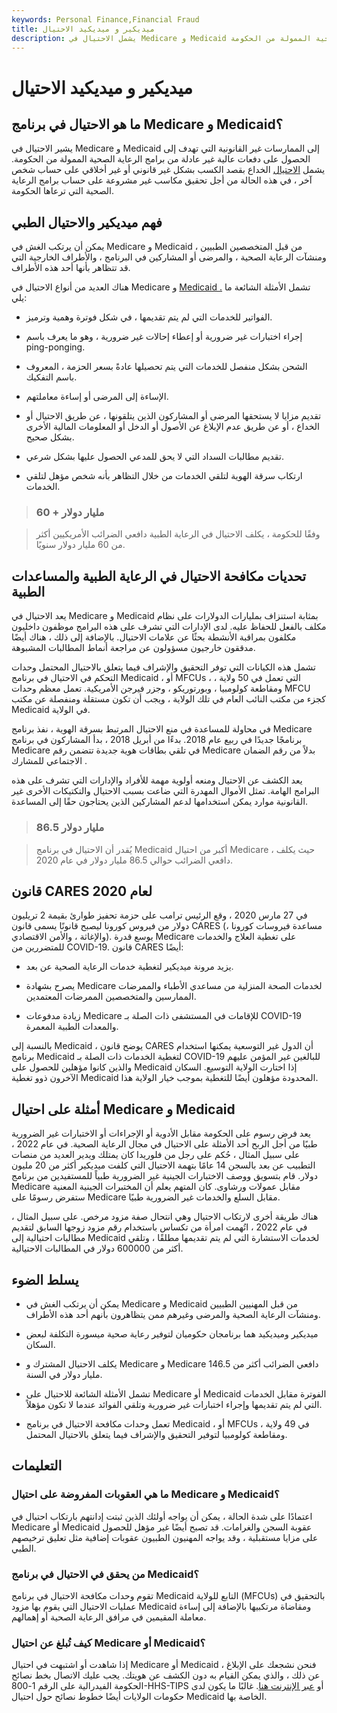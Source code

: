 ```yaml
---
keywords: Personal Finance,Financial Fraud
title: ميديكير و ميديكيد الاحتيال
description: يشمل الاحتيال في Medicare و Medicaid ممارسات غير أخلاقية وغير قانونية تهدف إلى الحصول على مدفوعات من برامج الرعاية الصحية الممولة من الحكومة.
---
```


# ميديكير و ميديكيد الاحتيال
## ما هو الاحتيال في برنامج Medicare و Medicaid؟

يشير الاحتيال في Medicare و Medicaid إلى الممارسات غير القانونية التي تهدف إلى الحصول على دفعات عالية غير عادلة من برامج الرعاية الصحية الممولة من الحكومة. يشمل [الاحتيال](/fraud) الخداع بقصد الكسب بشكل غير قانوني أو غير أخلاقي على حساب شخص آخر ، في هذه الحالة من أجل تحقيق مكاسب غير مشروعة على حساب برامج الرعاية الصحية التي ترعاها الحكومة.

## فهم ميديكير والاحتيال الطبي

يمكن أن يرتكب الغش في Medicare و Medicaid من قبل المتخصصين الطبيين ، ومنشآت الرعاية الصحية ، والمرضى أو المشاركين في البرنامج ، والأطراف الخارجية التي قد تتظاهر بأنها أحد هذه الأطراف.

هناك العديد من أنواع الاحتيال في Medicare و [Medicaid .](/medicaid) تشمل الأمثلة الشائعة ما يلي:

- الفواتير للخدمات التي لم يتم تقديمها ، في شكل فوترة وهمية وترميز.

- إجراء اختبارات غير ضرورية أو إعطاء إحالات غير ضرورية ، وهو ما يعرف باسم ping-ponging.

- الشحن بشكل منفصل للخدمات التي يتم تحصيلها عادةً بسعر الحزمة ، المعروف باسم التفكيك.

- الإساءة إلى المرضى أو إساءة معاملتهم.

- تقديم مزايا لا يستحقها المرضى أو المشاركون الذين يتلقونها ، عن طريق الاحتيال أو الخداع ، أو عن طريق عدم الإبلاغ عن الأصول أو الدخل أو المعلومات المالية الأخرى بشكل صحيح.

- تقديم مطالبات السداد التي لا يحق للمدعي الحصول عليها بشكل شرعي.

- ارتكاب سرقة الهوية لتلقي الخدمات من خلال التظاهر بأنه شخص مؤهل لتلقي الخدمات.

> ### 60 + مليار دولار

> وفقًا للحكومة ، يكلف الاحتيال في الرعاية الطبية دافعي الضرائب الأمريكيين أكثر من 60 مليار دولار سنويًا.

>

## تحديات مكافحة الاحتيال في الرعاية الطبية والمساعدات الطبية

يعد الاحتيال في Medicare و Medicaid بمثابة استنزاف بمليارات الدولارات على نظام مكلف بالفعل للحفاظ عليه. لدى الإدارات التي تشرف على هذه البرامج موظفون داخليون مكلفون بمراقبة الأنشطة بحثًا عن علامات الاحتيال. بالإضافة إلى ذلك ، هناك أيضًا مدققون خارجيون مسؤولون عن مراجعة أنماط المطالبات المشبوهة.

تشمل هذه الكيانات التي توفر التحقيق والإشراف فيما يتعلق بالاحتيال المحتمل وحدات التحكم في الاحتيال في برنامج Medicaid ، أو MFCUs ، التي تعمل في 50 ولاية ، ومقاطعة كولومبيا ، وبورتوريكو ، وجزر فيرجن الأمريكية. تعمل معظم وحدات MFCU كجزء من مكتب النائب العام في تلك الولاية ، ويجب أن تكون مستقلة ومنفصلة عن مكتب Medicaid في الولاية.

في محاولة للمساعدة في منع الاحتيال المرتبط بسرقة الهوية ، نفذ برنامج Medicare برنامجًا جديدًا في ربيع عام 2018. بدءًا من أبريل 2018 ، بدأ المشاركون في برنامج Medicare في تلقي بطاقات هوية جديدة تتضمن رقم Medicare بدلاً من رقم الضمان الاجتماعي للمشارك .

يعد الكشف عن الاحتيال ومنعه أولوية مهمة للأفراد والإدارات التي تشرف على هذه البرامج الهامة. تمثل الأموال المهدرة التي ضاعت بسبب الاحتيال والتكتيكات الأخرى غير القانونية موارد يمكن استخدامها لدعم المشاركين الذين يحتاجون حقًا إلى المساعدة.

> ### 86.5 مليار دولار

> يُقدر أن الاحتيال في برنامج Medicaid أكبر من احتيال Medicare ، حيث يكلف دافعي الضرائب حوالي 86.5 مليار دولار في عام 2020.

>

## قانون CARES لعام 2020

في 27 مارس 2020 ، وقع الرئيس ترامب على حزمة تحفيز طوارئ بقيمة 2 تريليون دولار من فيروس كورونا ليصبح قانونًا يسمى قانون CARES (مساعدة فيروسات كورونا ، والإغاثة ، والأمن الاقتصادي). يوسع قدرة Medicare على تغطية العلاج والخدمات للمتضررين من COVID-19. قانون CARES أيضًا:

- يزيد مرونة ميديكير لتغطية خدمات الرعاية الصحية عن بعد.

- يصرح بشهادة Medicare لخدمات الصحة المنزلية من مساعدي الأطباء والممرضات الممارسين والمتخصصين الممرضات المعتمدين.

- زيادة مدفوعات Medicare للإقامات في المستشفى ذات الصلة بـ COVID-19 والمعدات الطبية المعمرة.

بالنسبة إلى Medicaid ، يوضح قانون CARES أن الدول غير التوسعية يمكنها استخدام برنامج Medicaid لتغطية الخدمات ذات الصلة بـ COVID-19 للبالغين غير المؤمن عليهم والذين كانوا مؤهلين للحصول على Medicaid إذا اختارت الولاية التوسيع. السكان الآخرون ذوو تغطية Medicaid المحدودة مؤهلون أيضًا للتغطية بموجب خيار الولاية هذا.

## أمثلة على احتيال Medicare و Medicaid

يعد فرض رسوم على الحكومة مقابل الأدوية أو الإجراءات أو الاختبارات غير الضرورية طبيًا من أجل الربح أحد الأمثلة على الاحتيال في مجال الرعاية الصحية. في عام 2022 ، على سبيل المثال ، حُكم على رجل من فلوريدا كان يمتلك ويدير العديد من منصات التطبيب عن بعد بالسجن 14 عامًا بتهمة الاحتيال التي كلفت ميديكير أكثر من 20 مليون دولار. قام بتسويق ووصف الاختبارات الجينية غير الضرورية طبياً للمستفيدين من برنامج Medicare مقابل عمولات ورشاوى. كان المتهم يعلم أن المختبرات الجينية المعنية ستفرض رسومًا على Medicare مقابل السلع والخدمات غير الضرورية طبيًا.

هناك طريقة أخرى لارتكاب الاحتيال وهي انتحال صفة مزود مرخص. على سبيل المثال ، في عام 2022 ، اتُهمت امرأة من تكساس باستخدام رقم مزود زوجها السابق لتقديم مطالبات احتيالية إلى Medicaid لخدمات الاستشارة التي لم يتم تقديمها مطلقًا ، وتلقي أكثر من 600000 دولار في المطالبات الاحتيالية.

## يسلط الضوء

- يمكن أن يرتكب الغش في Medicare و Medicaid من قبل المهنيين الطبيين ومنشآت الرعاية الصحية والمرضى وغيرهم ممن يتظاهرون بأنهم أحد هذه الأطراف.

- ميديكير وميديكيد هما برنامجان حكوميان لتوفير رعاية صحية ميسورة التكلفة لبعض السكان.

- يكلف الاحتيال المشترك و Medicare و Medicare دافعي الضرائب أكثر من 146.5 مليار دولار في السنة.

- تشمل الأمثلة الشائعة للاحتيال على Medicare أو Medicaid الفوترة مقابل الخدمات التي لم يتم تقديمها وإجراء اختبارات غير ضرورية وتلقي الفوائد عندما لا تكون مؤهلاً.

- تعمل وحدات مكافحة الاحتيال في برنامج Medicaid ، أو MFCUs ، في 49 ولاية ومقاطعة كولومبيا لتوفير التحقيق والإشراف فيما يتعلق بالاحتيال المحتمل.

## التعليمات

### ما هي العقوبات المفروضة على احتيال Medicare و Medicaid؟

اعتمادًا على شدة الحالة ، يمكن أن يواجه أولئك الذين ثبتت إدانتهم بارتكاب احتيال في Medicare أو Medicaid عقوبة السجن والغرامات. قد تصبح أيضًا غير مؤهل للحصول على مزايا مستقبلية ، وقد يواجه المهنيون الطبيون عقوبات إضافية مثل تعليق ترخيصهم الطبي.

### من يحقق في الاحتيال في برنامج Medicaid؟

تقوم وحدات مكافحة الاحتيال في برنامج Medicaid التابع للولاية (MFCUs) بالتحقيق في عمليات الاحتيال التي يقوم بها مزود Medicaid ومقاضاة مرتكبيها بالإضافة إلى إساءة معاملة المقيمين في مرافق الرعاية الصحية أو إهمالهم.

### كيف تُبلغ عن احتيال Medicare أو Medicaid؟

إذا شاهدت أو اشتبهت في احتيال Medicare أو Medicaid ، فنحن نشجعك على الإبلاغ عن ذلك ، والذي يمكن القيام به دون الكشف عن هويتك. يجب عليك الاتصال بخط نصائح الحكومة الفيدرالية على الرقم 1-800-HHS-TIPS أو [عبر الإنترنت هنا](/index). غالبًا ما يكون لدى حكومات الولايات أيضًا خطوط نصائح حول احتيال Medicaid الخاصة بها.


